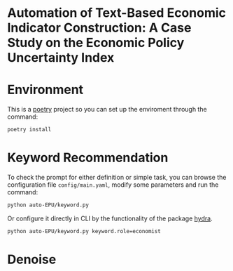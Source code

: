 # Automation of Text-Based Economic Indicator Construction: A Case Study on the Economic Policy Uncertainty Index


# Environment
This is a [poetry](https://github.com/python-poetry/poetry) project so you can set up the enviroment through the command:
```sh
poetry install
```


# Keyword Recommendation
To check the prompt for either definition or simple task, you can browse the configuration file `config/main.yaml`, modify some parameters and run the command:
```sh
python auto-EPU/keyword.py
```
Or configure it directly in CLI by the functionality of the package [hydra](https://github.com/facebookresearch/hydra).
```sh
python auto-EPU/keyword.py keyword.role=economist
```

# Denoise
